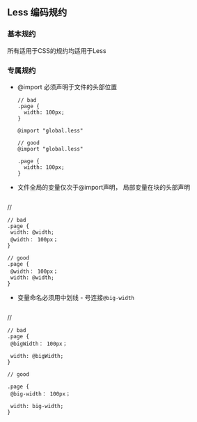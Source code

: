 ## Less 编码规约

### 基本规约

所有适用于CSS的规约均适用于Less

### 专属规约

- @import 必须声明于文件的头部位置
  ```less
  // bad
  .page {
    width: 100px;
  }
  
  @import "global.less"
  
  // good
  @import "global.less"
  
  .page {
    width: 100px;
  }
  ```
 - 文件全局的变量仅次于@import声明， 局部变量在块的头部声明
   ```les
  // 
   ```less
   // bad
  .page {
    width: @width;
    @width： 100px；
  }
  
  // good
  .page {
    @width： 100px；
    width: @width;
  }
  ```
  
 - 变量命名必须用中划线 - 号连接`@big-width`
    ```less
  // 
   ```less
  // bad
  .page {
    @bigWidth： 100px；
  
    width: @bigWidth;
  }
  
  // good
  
  .page {
    @big-width： 100px；
  
    width: big-width;
  }
  ```
